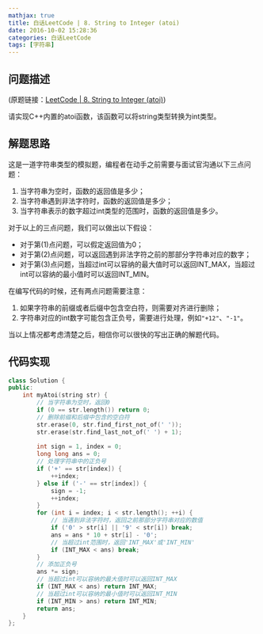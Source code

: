 ```yaml
---
mathjax: true
title: 白话LeetCode | 8. String to Integer (atoi)
date: 2016-10-02 15:28:36
categories: 白话LeetCode
tags: [字符串]
---
```




<meta http-equiv=Content-Type content="text/html;charset=utf-8">


##	问题描述

(原题链接：[LeetCode | 8. String to Integer (atoi)](https://leetcode.com/problems/string-to-integer-atoi/))

请实现C++内置的atoi函数，该函数可以将string类型转换为int类型。

##	解题思路

这是一道字符串类型的模拟题，编程者在动手之前需要与面试官沟通以下三点问题：

1.	当字符串为空时，函数的返回值是多少；
1.	当字符串遇到非法字符时，函数的返回值是多少；
2.	当字符串表示的数字超过int类型的范围时，函数的返回值是多少。

对于以上的三点问题，我们可以做出以下假设：

*	对于第(1)点问题，可以假定返回值为0；
*	对于第(2)点问题，可以返回遇到非法字符之前的那部分字符串对应的数字；
*	对于第(3)点问题，当超过int可以容纳的最大值时可以返回INT_MAX，当超过int可以容纳的最小值时可以返回INT_MIN。


在编写代码的时候，还有两点问题需要注意：

1.	如果字符串的前缀或者后缀中包含空白符，则需要对齐进行删除；
2.	字符串对应的int数字可能包含正负号，需要进行处理，例如`"+12"`、`"-1"`。


当以上情况都考虑清楚之后，相信你可以很快的写出正确的解题代码。

##	代码实现


```c++
class Solution {
public:
    int myAtoi(string str) {
        // 当字符串为空时，返回0
        if (0 == str.length()) return 0;
        // 删除前缀和后缀中包含的空白符
        str.erase(0, str.find_first_not_of(' '));
        str.erase(str.find_last_not_of(' ') + 1);
        
        int sign = 1, index = 0;
        long long ans = 0;
        // 处理字符串中的正负号
        if ('+' == str[index]) {
            ++index;
        } else if ('-' == str[index]) {
            sign = -1;
            ++index;
        }
        for (int i = index; i < str.length(); ++i) {
            // 当遇到非法字符时，返回之前那部分字符串对应的数值
            if ('0' > str[i] || '9' < str[i]) break;
            ans = ans * 10 + str[i] - '0';
            // 当超过int范围时，返回'INT_MAX'或'INT_MIN'
            if (INT_MAX < ans) break;
        }
        // 添加正负号
        ans *= sign;
        // 当超过int可以容纳的最大值时可以返回INT_MAX
        if (INT_MAX < ans) return INT_MAX;
        // 当超过int可以容纳的最小值时可以返回INT_MIN
        if (INT_MIN > ans) return INT_MIN;
        return ans;
    }
};

```